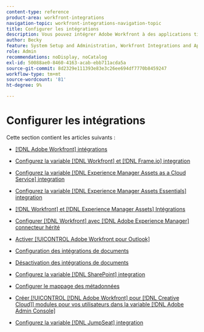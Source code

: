 ```yaml
---
content-type: reference
product-area: workfront-integrations
navigation-topic: workfront-integrations-navigation-topic
title: Configurer les intégrations
description: Vous pouvez intégrer Adobe Workfront à des applications tierces. Les intégrations peuvent étendre l’utilité de Workfront et l’adapter aux besoins de votre entreprise.
author: Becky
feature: System Setup and Administration, Workfront Integrations and Apps
role: Admin
recommendations: noDisplay, noCatalog
exl-id: 50088ae0-8460-4163-acab-ebb711acda5a
source-git-commit: 8d2329e111393e83e3c26ee694df7770b8459247
workflow-type: tm+mt
source-wordcount: '81'
ht-degree: 9%

---
```


# Configurer les intégrations

Cette section contient les articles suivants :

* [[!DNL Adobe Workfront] intégrations](../../administration-and-setup/configure-integrations/workfront-integrations-1.md)
* [Configurez la variable [!DNL Workfront] et [!DNL Frame.io] integration](/help/quicksilver/administration-and-setup/configure-integrations/configure-wf-and-frame.md)
* [Configurez la variable [!DNL Experience Manager Assets as a Cloud Service] integration](../../administration-and-setup/configure-integrations/configure-aacs-integration.md)
* [Configurez la variable [!DNL Experience Manager Assets Essentials] integration](../../documents/adobe-workfront-for-experience-manager-assets-essentials/setup-asset-essentials.md)
* [[!DNL Workfront] et [!DNL Experience Manager Assets] Intégrations](../../documents/workfront-and-experience-manager-integrations/wf-experience-manager-integrations.md)
* [Configurer [!DNL Workfront] avec [!DNL Adobe Experience Manager] connecteur hérité](../../administration-and-setup/configure-integrations/configure-workfront-aem.md)
* [Activer [!UICONTROL Adobe Workfront pour Outlook]](../../administration-and-setup/configure-integrations/enable-workfront-for-outlook.md)
* [Configuration des intégrations de documents](../../administration-and-setup/configure-integrations/configure-document-integrations.md)
* [Désactivation des intégrations de documents](../../administration-and-setup/configure-integrations/disable-document-integrations.md)
* [Configurez la variable [!DNL SharePoint] integration](../../administration-and-setup/configure-integrations/configure-sharepoint-integration.md)
* [Configurer le mappage des métadonnées](../../administration-and-setup/configure-integrations/set-up-metadata-mapping.md)
* [Créer [!UICONTROL [!DNL Adobe Workfront] pour [!DNL Creative Cloud]] modules pour vos utilisateurs dans la variable [!DNL Adobe Admin Console]](/help/quicksilver/administration-and-setup/configure-integrations/create-plugin-only-packages.md)

  <!--
  <li data-mc-conditions="QuicksilverOrClassic.Draft mode"><a href="../../administration-and-setup/configure-integrations/create-oauth-application.md" class="MCXref xref" xrefformat="{para}">Create OAuth2 applications for Workfront integrations</a> </li>
  -->

  <!--
  <li data-mc-conditions="QuicksilverOrClassic.Draft mode"><a href="../../administration-and-setup/configure-integrations/manage-custom-oauth2-apps.md" class="MCXref xref" xrefformat="{para}">View and manage custom OAuth2 applications</a> </li>
  -->

* [Configurez la variable [!DNL JumpSeat] integration](/help/quicksilver/administration-and-setup/configure-integrations/configure-jumpseat.md)
